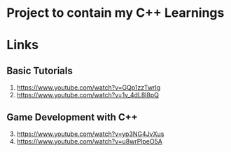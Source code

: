 # Project to contain my C++ Learnings

# Links
## Basic Tutorials
1. https://www.youtube.com/watch?v=GQp1zzTwrIg
2. https://www.youtube.com/watch?v=1v_4dL8l8pQ

## Game Development with C++
3. https://www.youtube.com/watch?v=yp3NG4JvXus
4. https://www.youtube.com/watch?v=u8wrPlpeO5A
